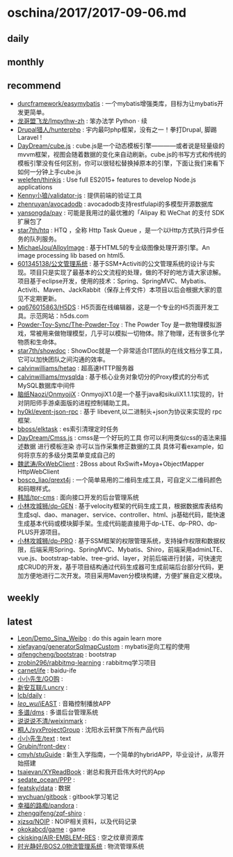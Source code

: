 # oschina/2017/2017-09-06.md



## daily



## monthly



## recommend

- [durcframework/easymybatis](http://git.oschina.net/durcframework/easymybatis) : 一个mybatis增强类库，目标为让mybatis开发更简单。
- [龙哥盟飞龙/lmpythw-zh](http://git.oschina.net/wizardforcel/lmpythw-zh) : 笨办法学 Python · 续
- [Drupal猎人/hunterphp](http://git.oschina.net/hunteryun/hunterphp) : 宇内最叼php框架，没有之一！拳打Drupal, 脚踢Laravel !
- [DayDream/cube.js](http://git.oschina.net/llyb120/cube.js) : cube.js是一个动态模板引擎————或者说是轻量级的mvvm框架，视图会随着数据的变化来自动刷新。cube.js的书写方式和传统的模板引擎没有任何区别，你可以很轻松替换掉原本的引擎，下面让我们来看下如何一分钟上手cube.js
- [welefen/thinkjs](http://git.oschina.net/welefen/thinkjs) : Use full ES2015+ features to develop Node.js applications
- [Kenny小狼/validator-js](http://git.oschina.net/kennylee/validator-js) : 提供前端的验证工具
- [zhenruyan/avocadodb](http://git.oschina.net/zhenruyan/avocadodb) : avocadodb支持restfulapi的多模型开源数据库
- [yansongda/pay](http://git.oschina.net/yansongda/pay) : 可能是我用过的最优雅的「Alipay 和 WeChat 的支付 SDK 扩展包了
- [star7th/htq](http://git.oschina.net/star7th/htq) : HTQ ，全称 Http Task Queue ，是一个以Http方式执行异步任务的队列服务。
- [MichaelJou/AlloyImage](http://git.oschina.net/michaelchou/AlloyImage) : 基于HTML5的专业级图像处理开源引擎。An image processing lib based on html5.
- [601345138/公文管理系统](http://git.oschina.net/601345138/article) : 基于SSM+Activiti的公文管理系统的设计与实现。项目只是实现了最基本的公文流程的处理，做的不好的地方请大家谅解。项目基于eclipse开发，使用的技术：Spring、SpringMVC、Mybatis、Activiti、Maven、JackRabbit（保存上传文件）本项目以后会根据大家的意见不定期更新。
- [qq676015863/H5DS](http://git.oschina.net/676015863/H5DS) : H5页面在线编辑器，这是一个专业的H5页面开发工具。示范网站：h5ds.com
- [Powder-Toy-Sync/The-Powder-Toy](http://git.oschina.net/Powder-Toy-Sync/the-powder-toy) : The Powder Toy 是一款物理模拟游戏，常被用来做物理模型，几乎可以模拟一切物体。除了物理，还有很多化学物质和生命体。
- [star7th/showdoc](http://git.oschina.net/star7th/showdoc) : ShowDoc就是一个非常适合IT团队的在线文档分享工具，它可以加快团队之间沟通的效率。
- [calvinwilliams/hetao](http://git.oschina.net/calvinwilliams/hetao) : 超高速HTTP服务器
- [calvinwilliams/mysqlda](http://git.oschina.net/calvinwilliams/mysqlda) : 基于核心业务对象切分的Proxy模式的分布式MySQL数据库中间件
- [脑纸Naozi/OnmyojiX](http://git.oschina.net/Xbh/OnmyojiX) : OnmyojiX1.0是一个基于java和sikuliX1.1.1实现的，针对阴阳师手游桌面版的进程控制辅助工具。
- [hy0kl/event-json-rpc](http://git.oschina.net/hy0kl/event-json-rpc) : 基于 libevent,以二进制头+json为协议来实现的 rpc 框架.
- [bboss/elktask](http://git.oschina.net/bboss/elktask) : es索引清理定时任务
- [DayDream/Cmss.js](http://git.oschina.net/llyb120/Cmss.js) : cmss是一个好玩的工具 你可以利用类似css的语法来描述数据 进行模板渲染 亦可以当作采集修正数据的工具 具体可看example，如何将京东的多级分类菜单变成自己的
- [魏武涛/RxWebClient](http://git.oschina.net/jingtao910429/RxWebClient) : 2Boss about RxSwift+Moya+ObjectMapper HttpWebClient
- [bosco_liao/qrext4j](http://git.oschina.net/iherus/qrext4j) : 一个简单易用的二维码生成工具，可自定义二维码颜色和码眼样式。
- [韩旭/tpr-cms](http://git.oschina.net/AxiosCro/tpr-cms) : 面向接口开发的后台管理系统
- [小林攻城狮/dp-GEN](http://git.oschina.net/zhocuhenglin/dp-generator) : 基于velocity框架的代码生成工具，根据数据库表结构生成sql、dao、manager、service、controller、html、js基础代码，能快速生成基本代码或模块脚手架。生成代码能直接用于dp-LTE、dp-PRO、dp-PLUS开源项目。
- [小林攻城狮/dp-PRO](http://git.oschina.net/zhocuhenglin/dp-pro) : 基于SSM框架的权限管理系统，支持操作权限和数据权限，后端采用Spring、SpringMVC、Mybatis、Shiro，前端采用adminLTE、vue.js、bootstrap-table、tree-grid、layer，对前后端进行封装，可快速完成CRUD的开发，基于项目结构通过代码生成器可生成前端后台部分代码，更加方便地进行二次开发。项目采用Maven分模块构建，方便扩展自定义模块。


## weekly



## latest

- [Leon/Demo_Sina_Weibo](http://git.oschina.net/strongChina/Demo_Sina_Weibo) : do this again learn more
- [xiefayang/generatorSqlmapCustom](http://git.oschina.net/xiefayang/generatorSqlmapCustom) : mybatis逆向工程的使用
- [qifengcheng/bootstrap](http://git.oschina.net/qifengcheng/bootstrap) : bootstrap
- [zrobin296/rabbitmq-learning](http://git.oschina.net/zrobin296/rabbitmq-learning) : rabbitmq学习项目
- [carnet/ife](http://git.oschina.net/zhubin0530/ife) : baidu-ife
- [小小先生/GO购](http://git.oschina.net/github-31314463/GOGou) : 
- [新安互联/Luncry](http://git.oschina.net/qinlingrong1248/Luncry) : 
- [lcb/daily](http://git.oschina.net/lcb_kar98k/daily) : 
- [_leo_wu_/iEAST](http://git.oschina.net/_leo_wu_/iEAST) : 音箱控制播放APP
- [多谱/dms](http://git.oschina.net/dscore/dms) : 多谱后台管理系统
- [说说说不清/weixinmark](http://git.oschina.net/whatwhatever/weixinmark) : 
- [桐人/syxProjectGroup](http://git.oschina.net/28baobao/syxProjectGroup) : 沈阳水云轩旗下所有产品代码
- [小小先生/text](http://git.oschina.net/github-31314463/text) : text
- [Grubin/front-dev](http://git.oschina.net/grubin/front-dev) : 
- [cmyh/stuGuide](http://git.oschina.net/cmyh/stuGuide) : 新生入学指南，一个简单的hybridAPP，毕业设计，从零开始搭建
- [tsaievan/XYReadBook](http://git.oschina.net/tsaievan/XYReadBook) : 谢总和我开启伟大时代的App
- [sedate_ocean/PPP](http://git.oschina.net/sedate_ocean/PPP) : 
- [featsky/data](http://git.oschina.net/featsky/data) : 数据
- [wychuan/gitbook](http://git.oschina.net/wychuan/gitbook) : gitbook学习笔记
- [幸福的路痴/pandora](http://git.oschina.net/maoxuner/pandora) : 
- [zhengqifeng/zqf-shiro](http://git.oschina.net/supperzh/zqf-shiro) : 
- [xjzsq/NOIP](http://git.oschina.net/xjzsq/NOIP) : NOIP相关资料，以及代码记录
- [okokabcd/game](http://git.oschina.net/okokabcd/game) : game
- [ckisking/AIR-EMBLEM-RES](http://git.oschina.net/ckisking/AIR-EMBLEM-RES) : 空之纹章资源库
- [时光静好/BOS2.0物流管理系统](http://git.oschina.net/ShiGuangJingHao/BOS2.0WuLiuGuanLiXiTong) : 物流管理系统